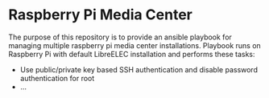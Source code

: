 # Raspberry Pi Media Center

The purpose of this repository is to provide an ansible playbook for managing multiple raspberry pi media center installations. Playbook runs on Raspberry Pi with default LibreELEC installation and performs these tasks:

 * Use public/private key based SSH authentication and disable password authentication for root
 * ...
